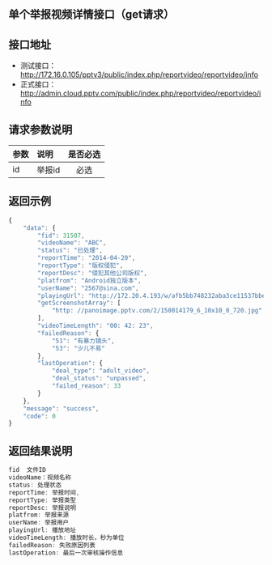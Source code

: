 单个举报视频详情接口（get请求）
----------

接口地址
----------
  * 测试接口：http://172.16.0.105/pptv3/public/index.php/reportvideo/reportvideo/info
  * 正式接口：http://admin.cloud.pptv.com/public/index.php/reportvideo/reportvideo/info

请求参数说明
----------
|  参数         |说明          |是否必选|
| ------------- |:-------------|:-----:|
| id      | 举报id |必选|
返回示例
----------
```javascript
{
    "data": {
        "fid": 31507,
        "videoName": "ABC",
        "status": "已处理",
        "reportTime": "2014-04-20",
        "reportType": "版权侵犯",
        "reportDesc": "侵犯其他公司版权",
        "platfrom": "Android独立版本",
        "userName": "2567@sina.com",
        "playingUrl": "http://172.20.4.193/w/afb5bb748232aba3ce11537bbec1e26f.mp4?k=caf23606baa90dbf65dcb565d82a0e0e-d8ed-1440573264%26limit_rate%3D100k&type=web.cloudplay",
        "getScreenshotArray": [
            "http: //panoimage.pptv.com/2/150014179_6_10x10_0_720.jpg"
        ],
        "videoTimeLength": "00: 42: 23",
        "failedReason": {
            "51": "有暴力镜头",
            "53": "少儿不易"
        },
        "lastOperation": {
            "deal_type": "adult_video",
            "deal_status": "unpassed",
            "failed_reason": 33
        }
    },
    "message": "success",
    "code": 0
}
```

返回结果说明
----------
```javascript
fid  文件ID
videoName：视频名称
status: 处理状态
reportTime: 举报时间,
reportType: 举报类型
reportDesc: 举报说明
platfrom: 举报来源
userName: 举报用户
playingUrl: 播放地址
videoTimeLength: 播放时长，秒为单位
failedReason: 失败原因列表
lastOperation: 最后一次审核操作信息
```